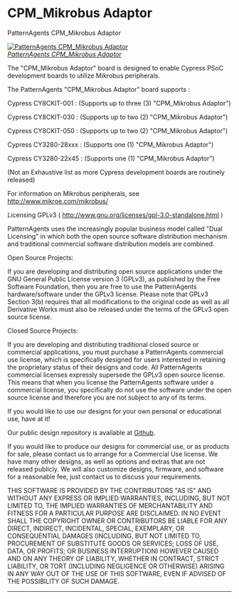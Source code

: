 CPM_Mikrobus Adaptor
====================

PatternAgents CPM_Mikrobus Adaptor

[![PatternAgents CPM_Mikrobus Adaptor](http://www.patternagents.com/img/projects/CPM_Mikrobus/CPM_Mikrobus_model.png)  
*PatternAgents CPM_Mikrobus Adaptor*](http://www.patternagents.com/projects/CPM_Mikrobus.html)

The "CPM_Mikrobus Adaptor" board is designed to enable Cypress PSoC development boards to utilize Mikrobus peripherals.

The PatternAgents "CPM_Mikrobus Adaptor" board supports :

Cypress CY8CKIT-001 : (Supports up to three (3) "CPM_Mikrobus Adaptor")

Cypress CY8CKIT-030 : (Supports up to two (2) "CPM_Mikrobus Adaptor")

Cypress CY8CKIT-050 : (Supports up to two (2) "CPM_Mikrobus Adaptor")

Cypress CY3280-28xxx : (Supports one (1) "CPM_Mikrobus Adaptor")

Cypress CY3280-22x45 : (Supports one (1) "CPM_Mikrobus Adaptor")

(Not an Exhaustive list as more Cypress development boards are routinely released)

For information on Mikrobus peripherals, see http://www.mikroe.com/mikrobus/

Licensing GPLv3 ( http://www.gnu.org/licenses/gpl-3.0-standalone.html )

PatternAgents uses the increasingly popular business model called "Dual Licensing" 
in which both the open source software distribution mechanism and traditional commercial software distribution models are combined.

Open Source Projects:        

If you are developing and distributing open source applications under the GNU General Public License version 3 (GPLv3), 
as published by the Free Software Foundation, then you are free to use the PatternAgents hardware/software under the GPLv3 license. 
Please note that GPLv3 Section 3(b) requires that all modifications to the original code as well as all Derivative Works 
must also be released under the terms of the GPLv3 open source license.

Closed Source Projects:

If you are developing and distributing traditional closed source or commercial applications, 
you must purchase a PatternAgents commercial use license, 
which is specifically designed for users interested in retaining the proprietary status of their designs and code. 
All PatternAgents commercial licenses expressly supersede the GPLv3 open source license. 
This means that when you license the PatternAgents software under a commercial license, 
you specifically do not use the software under the open source license and therefore you are not subject to any of its terms.
        
If you would like to use our designs for your own personal or educational use, have at it! 

Our public design repository is available at <a href="https://github.com/patternagents">Github</a>.

If you would like to produce our designs for commercial use, or as products for sale, 
please contact us to arrange for a Commercial Use license. We have many other designs, 
as well as options and extras that are not released publicly. 
We will also customize designs, firmware, and software for a reasonable fee, just contact us to discuss your requirements.

THIS SOFTWARE IS PROVIDED BY THE CONTRIBUTORS "AS IS" AND WITHOUT ANY EXPRESS OR IMPLIED WARRANTIES, 
INCLUDING, BUT NOT LIMITED TO, THE IMPLIED WARRANTIES OF MERCHANTABILITY AND FITNESS FOR A PARTICULAR PURPOSE ARE DISCLAIMED. 
IN NO EVENT SHALL THE COPYRIGHT OWNER OR CONTRIBUTORS BE LIABLE FOR ANY DIRECT, INDIRECT, INCIDENTAL, SPECIAL, EXEMPLARY, 
OR CONSEQUENTIAL DAMAGES (INCLUDING, BUT NOT LIMITED TO, PROCUREMENT OF SUBSTITUTE GOODS OR SERVICES; LOSS OF USE, DATA, 
OR PROFITS; OR BUSINESS INTERRUPTION) HOWEVER CAUSED AND ON ANY THEORY OF LIABILITY, WHETHER IN CONTRACT, 
STRICT LIABILITY, OR TORT (INCLUDING NEGLIGENCE OR OTHERWISE) ARISING IN ANY WAY OUT OF THE USE OF THIS SOFTWARE, 
EVEN IF ADVISED OF THE POSSIBILITY OF SUCH DAMAGE. 

-------------------------------------------------------------------------------------------

